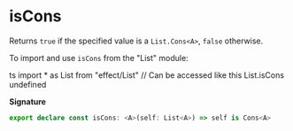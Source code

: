 # isCons

Returns `true` if the specified value is a `List.Cons<A>`, `false` otherwise.

To import and use `isCons` from the "List" module:

ts
import \* as List from "effect/List"
// Can be accessed like this
List.isCons
undefined

**Signature**

```ts
export declare const isCons: <A>(self: List<A>) => self is Cons<A>
```
